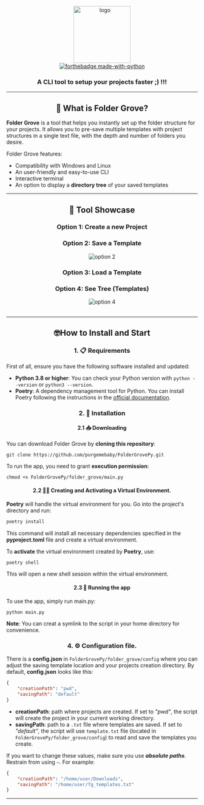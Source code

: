 <br>

<div align="center">
    <img src="https://i.imgur.com/SMVjsy3.png" alt="logo" width="150" height="150px"/>
    <br>
    <a href="https://www.python.org/">
        <img src="http://ForTheBadge.com/images/badges/made-with-python.svg" alt="forthebadge made-with-python"/>
    </a>
    <h3>A CLI tool to setup your projects faster ;) !!!</h3>
</div>

<div align="center">
    <p></p>
</div>

---

<h2 align="center">🌳 What is Folder Grove?</h2>
<p>
<strong>Folder Grove</strong> is a tool that helps you instantly set up the folder structure for your projects. It allows you to pre-save multiple templates with project structures in a single text file, with the depth and number of folders you desire.

Folder Grove features:
- Compatibility with Windows and Linux
- An user-friendly and easy-to-use CLI
- Interactive terminal
- An option to display a <strong>directory tree</strong> of your saved templates
</p>

---

<h2 align="center">🎥  Tool Showcase</h2>

<div style="text-align: center;">
    <div>
        <h3>Option 1: Create a new Project</h3>
        <blockquote class="imgur-embed-pub" data-id="a/DimTudi"><a href="//imgur.com/DimTudi"></a></blockquote><script async src="//s.imgur.com/min/embed.js" charset="utf-8"></script>
    </div>
    <div>
        <h3>Option 2: Save a Template</h3>
        <img src="https://s10.gifyu.com/images/Sogxt.gif" alt="option 2" border="0">
    </div>
    <div>
        <h3>Option 3: Load a Template</h3>
        <blockquote class="imgur-embed-pub" lang="en" data-id="a/EPQTDMn" data-context="false" ><a href="//imgur.com/a/EPQTDMn"></a></blockquote><script async src="//s.imgur.com/min/embed.js" charset="utf-8"></script>
    </div>
    <div>
        <h3>Option 4: See Tree (Templates)</h3>
        <img src="https://s10.gifyu.com/images/Sogxf.gif" alt="option 4" border="0">
    </div>
</div>
<br>

---


<h2 align="center">🤓How to Install and Start</h2>
<h3 align="center">1. 📋 Requirements</h3>

First of all, ensure you have the following software installed and updated:
- **Python 3.8 or higher**: You can check your Python version with `python --version` or `python3 --version`.
- **Poetry**: A dependency management tool for Python. You can install Poetry following the instructions in the [official documentation](https://python-poetry.org/docs/).

<h3 align="center">2. 🚀 Installation</h3>
<h4 align="center">2.1 📥 Downloading </h4>

You can download Folder Grove by **cloning this repository**:

```shell
git clone https://github.com/purgemebaby/FolderGrovePy.git
```

To run the app, you need to grant **execution permission**:
```shell
chmod +x FolderGrovePy/folder_grove/main.py
```

<h4 align="center">2.2 👩‍💻 Creating and Activating a Virtual Environment. </h4>

**Poetry** will handle the virtual environment for you. Go into the project's directory and run:

```sh
poetry install
```

This command will install all necessary dependencies specified in the **pyproject.toml** file and create a virtual environment.

To **activate** the virtual environment created by **Poetry**, use:

```shell
poetry shell
```
This will open a new shell session within the virtual environment.



<h4 align="center">2.3 🏃 Running the app </h4>

To use the app, simply run main.py:
```shell
python main.py
```

**Note**: You can creat a symlink to the script in your home directory for convenience.




<h3 align="center">4. ⚙️ Configuration file. </h3>

There is a **config.json** in `FolderGrovePy/folder_grove/config` where you can adjust the saving template location and your projects creation directory. By default, **config.json** looks like this:

```JSON
{
    "creationPath": "pwd",
    "savingPath": "default"
}

```

- **creationPath**: path where projects are created. If set to *"pwd"*, the script will create the project in your current working directory.
- **savingPath**: path to a ``.txt`` file where templates are saved. If set to *"default"*, the script will use `template.txt` file (located in ``FolderGrovePy/folder_grove/config``) to read and save the templates you create.

If you want to change these values, make sure you use ***absolute paths***. Restrain from using `~`. For example:

```JSON
{
    "creationPath": "/home/user/Downloads",
    "savingPath": "/home/user/fg_templates.txt"
}

```

---
